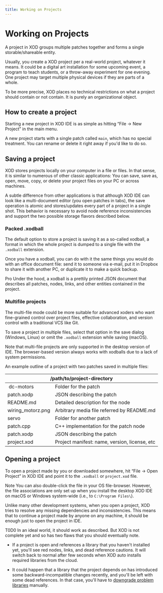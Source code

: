 ```yaml
---
title: Working on Projects
---
```


# Working on Projects

A project in XOD groups multiple patches together and forms a single
storable/shareable entity.

Usually, you create a XOD project per a real-world project, whatever it means.
It could be a digital art installation for some upcoming event, a program to
teach students, or a throw-away experiment for one evening. One project may
target multiple physical devices if they are parts of a whole.

To be more precise, XOD places no technical restrictions on what a project
should contain or not contain. It is purely an organizational object.

## How to create a project

Starting a new project in XOD IDE is as simple as hitting “File → New Project”
in the main menu.

A new project starts with a single patch called `main`, which has no special
treatment. You can rename or delete it right away if you'd like to do so.

## Saving a project

XOD stores projects locally on your computer in a file or files. In that sense,
it is similar to numerous of other classic applications: You can save, save as,
open, move, copy, or delete your project files on your PC or across machines.

A subtle difference from other applications is that although XOD IDE can look
like a multi-document editor (you open patches in tabs), the save operation is
atomic and stores/updates every part of a project in a single shot. This
behavior is necessary to avoid node reference inconsistencies and support the
two possible storage flavors described below.

### Packed .xodball

The default option to store a project is saving it as a so-called xodball, a
format in which the whole project is dumped to a single file with the `.xodball`
extension.

Once you have a xodball, you can do with it the same things you would do with an
office document file: send it to someone via e-mail, put it in Dropbox to share
it with another PC, or duplicate it to make a quick backup.

<div class="ui segment note">
<span class="ui ribbon label">Pro</span>
Under the hood, a xodball is a prettily printed JSON document that
describes all patches, nodes, links, and other entities contained in the
project.
</div>

### Multifile projects

The multi-file mode could be more suitable for advanced xoders who want
fine-grained control over project files, effective collaboration, and version
control with a traditional VCS like Git.

To save a project in multiple files, select that option in the save dialog
(Windows, Linux) or omit the `.xodball` extension while saving (macOS).

Note that multi-file projects are only supported in the desktop version of IDE.
The browser-based version always works with xodballs due to a lack of system
permissions.

An example outline of a project with two patches saved in multiple files:

<table class="ui celled striped table">
  <thead>
    <tr>
      <th colspan="2">/path/to/project-directory</th>
    </tr>
  </thead>
  <tbody>
    <tr>
      <td>
        <i class="open folder icon"></i> dc-motors
      </td>
      <td>Folder for the patch</td>
    </tr>
    <tr>
      <td>
        <i class="icon"></i>
        <i class="file outline icon"></i>
        patch.xodp
      </td>
      <td>JSON describing the patch</td>
    </tr>
    <tr>
      <td>
        <i class="icon"></i>
        <i class="file outline icon"></i>
        README.md
      </td>
      <td>Detailed description for the node</td>
    </tr>
    <tr>
      <td>
        <i class="icon"></i>
        <i class="file outline icon"></i>
        wiring_motorz.png
      </td>
      <td>Arbitrary media file referred by README.md</td>
    </tr>
    <tr>
      <td>
        <i class="open folder icon"></i> servo
      </td>
      <td>Folder for another patch</td>
    </tr>
    <tr>
      <td>
        <i class="icon"></i>
        <i class="file outline icon"></i>
        patch.cpp
      </td>
      <td>C++ implementation for the patch node</td>
    </tr>
    <tr>
      <td>
        <i class="icon"></i>
        <i class="file outline icon"></i>
        patch.xodp
      </td>
      <td>JSON describing the patch</td>
    </tr>
    <tr>
      <td>
        <i class="file outline icon"></i> project.xod
      </td>
      <td>Project manifest: name, version, license, etc</td>
    </tr>
  </tbody>
</table>

## Opening a project

To open a project made by you or downloaded somewhere, hit “File → Open Project”
in XOD IDE and point it to the `.xodball` or `project.xod` file.

<div class="ui segment note">
<span class="ui ribbon label">Note</span>
You can also double-click the file in your OS file-browser. However, the
file associations are only set up when you install the desktop XOD IDE on macOS
or Windows system-wide (i.e., to <code>C:\Program Files\</code>).
</div>

Unlike many other development systems, when you open a project, XOD tries to
resolve any missing dependencies and inconsistencies. This means that to
continue a project made by anyone on any machine, it should be enough just to
open the project in IDE.

<div class="ui segment note">
<span class="ui ribbon label">T0D0</span>
In an ideal world, it should work as described. But XOD is not
complete yet and so has two flaws that you should eventually note.

* If a project is open and references a library that you haven't installed yet,
  you'll see red nodes, links, and dead reference cautions. It will switch back
  to normal after few seconds when XOD auto installs required libraries from the
  cloud.

* It could happen that a library that the project depends on has introduced some
  backward-incompatible changes recently, and you'll be left with some dead
  references. In that case, you'll have to
  [downgrade problem libraries](../using-libraries/#upgrading-and-downgrading)
  manually.
</div>
